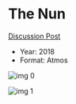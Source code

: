 # The Nun

[Discussion Post](https://www.avsforum.com/threads/bass-eq-for-filtered-movies.2995212/post-57219188)

* Year: 2018
* Format: Atmos

![img 0](https://i.imgur.com/gM8vK18.jpg)

![img 1](https://i.imgur.com/0kAftl1.jpg)

